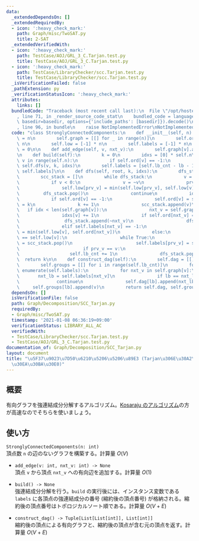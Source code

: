 ```yaml
---
data:
  _extendedDependsOn: []
  _extendedRequiredBy:
  - icon: ':heavy_check_mark:'
    path: Graph/misc/TwoSAT.py
    title: 2-SAT
  _extendedVerifiedWith:
  - icon: ':heavy_check_mark:'
    path: TestCase/AOJ/GRL_3_C.Tarjan.test.py
    title: TestCase/AOJ/GRL_3_C.Tarjan.test.py
  - icon: ':heavy_check_mark:'
    path: TestCase/LibraryChecker/scc.Tarjan.test.py
    title: TestCase/LibraryChecker/scc.Tarjan.test.py
  _isVerificationFailed: false
  _pathExtension: py
  _verificationStatusIcon: ':heavy_check_mark:'
  attributes:
    links: []
  bundledCode: "Traceback (most recent call last):\n  File \"/opt/hostedtoolcache/Python/3.9.7/x64/lib/python3.9/site-packages/onlinejudge_verify/documentation/build.py\"\
    , line 71, in _render_source_code_stat\n    bundled_code = language.bundle(stat.path,\
    \ basedir=basedir, options={'include_paths': [basedir]}).decode()\n  File \"/opt/hostedtoolcache/Python/3.9.7/x64/lib/python3.9/site-packages/onlinejudge_verify/languages/python.py\"\
    , line 96, in bundle\n    raise NotImplementedError\nNotImplementedError\n"
  code: "class StronglyConnectedComponents:\n    def __init__(self, n):\n        self.n\
    \ = n\n        self.graph = [[] for _ in range(n)]\n        self.ord = [-1] *\
    \ n\n        self.low = [-1] * n\n        self.labels = [-1] * n\n        self.lb_cnt\
    \ = 0\n\n    def add_edge(self, v, nxt_v):\n        self.graph[v].append(nxt_v)\n\
    \n    def build(self):\n        k = 0\n        idxs = [0] * self.n\n        for\
    \ v in range(self.n):\n            if self.ord[v] == -1:\n                k =\
    \ self.dfs(v, k, idxs)\n        self.labels = [self.lb_cnt - lb - 1 for lb in\
    \ self.labels]\n\n    def dfs(self, root, k, idxs):\n        dfs_stack = [root]\n\
    \        scc_stack = []\n        while dfs_stack:\n            v = dfs_stack[-1]\n\
    \            if v < 0:\n                v = ~v\n                prv_v = dfs_stack[-2]\n\
    \                self.low[prv_v] = min(self.low[prv_v], self.low[v])\n       \
    \         dfs_stack.pop()\n                continue\n            idx = idxs[v]\n\
    \            if self.ord[v] == -1:\n                self.ord[v] = self.low[v]\
    \ = k\n                k += 1\n                scc_stack.append(v)\n         \
    \   if idx < len(self.graph[v]):\n                nxt_v = self.graph[v][idx]\n\
    \                idxs[v] += 1\n                if self.ord[nxt_v] == -1:\n   \
    \                 dfs_stack.append(~nxt_v)\n                    dfs_stack.append(nxt_v)\n\
    \                elif self.labels[nxt_v] == -1:\n                    self.low[v]\
    \ = min(self.low[v], self.ord[nxt_v])\n            else:\n                if self.ord[v]\
    \ == self.low[v]:\n                    while True:\n                        prv_v\
    \ = scc_stack.pop()\n                        self.labels[prv_v] = self.lb_cnt\n\
    \                        if prv_v == v:\n                            break\n \
    \                   self.lb_cnt += 1\n                dfs_stack.pop()\n      \
    \  return k\n\n    def construct_dag(self):\n        self.dag = [[] for i in range(self.lb_cnt)]\n\
    \        self.groups = [[] for i in range(self.lb_cnt)]\n        for v, lb in\
    \ enumerate(self.labels):\n            for nxt_v in self.graph[v]:\n         \
    \       nxt_lb = self.labels[nxt_v]\n                if lb == nxt_lb:\n      \
    \              continue\n                self.dag[lb].append(nxt_lb)\n       \
    \     self.groups[lb].append(v)\n        return self.dag, self.groups\n"
  dependsOn: []
  isVerificationFile: false
  path: Graph/Decomposition/SCC_Tarjan.py
  requiredBy:
  - Graph/misc/TwoSAT.py
  timestamp: '2021-01-08 06:36:19+09:00'
  verificationStatus: LIBRARY_ALL_AC
  verifiedWith:
  - TestCase/LibraryChecker/scc.Tarjan.test.py
  - TestCase/AOJ/GRL_3_C.Tarjan.test.py
documentation_of: Graph/Decomposition/SCC_Tarjan.py
layout: document
title: "\u5F37\u9023\u7D50\u6210\u5206\u5206\u89E3 (Tarjan\u306E\u30A2\u30EB\u30B4\
  \u30EA\u30BA\u30E0)"
---
```


## 概要
有向グラフを強連結成分分解するアルゴリズム。[Kosaraju のアルゴリズム](https://neterukun1993.github.io/Library/Graph/Decomposition/SCC_Kosaraju.py)の方が高速なのでそちらを使いましょう。

## 使い方
`StronglyConnectedComponents(n: int)`  
頂点数 `n` の辺のないグラフを構築する。計算量 $O(V)$

- `add_edge(v: int, nxt_v: int) -> None`  
頂点 `v` から頂点 `nxt_v` への有向辺を追加する。計算量 $O(1)$

- `build() -> None`  
強連結成分分解を行う。`build` の実行後には、インスタンス変数である `labels` に各頂点の強連結成分の番号 (縮約後の頂点番号) が格納される。縮約後の頂点番号はトポロジカルソート順である。計算量 $O(V + E)$

- `construct_dag() -> Tuple[List[List[int]], List[int]]`  
縮約後の頂点による有向グラフと、縮約後の頂点が含む元の頂点を返す。計算量 $O(V + E)$
